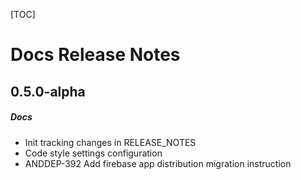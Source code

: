 [TOC]
# Docs Release Notes
## 0.5.0-alpha
##### Docs
* Init tracking changes in RELEASE_NOTES 
* Code style settings configuration
* ANDDEP-392 Add firebase app distribution migration instruction